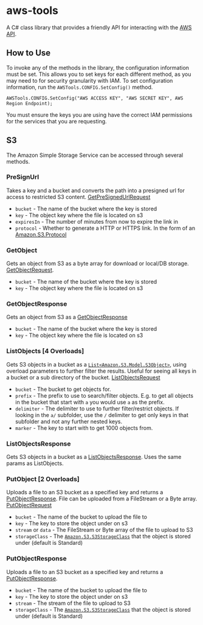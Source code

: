 aws-tools
=========

A C# class library that provides a friendly API for interacting with the [AWS API](http://aws.amazon.com/documentation/).

## How to Use
To invoke any of the methods in the library, the configuration information must be set. This allows you to set keys for each different method, as you may need to for security granularity with IAM. To set configuration information, run the `AWSTools.CONFIG.SetConfig()` method.

```
AWSTools.CONFIG.SetConfig("AWS ACCESS KEY", "AWS SECRET KEY", AWS Region Endpoint);
```

You must ensure the keys you are using have the correct IAM permissions for the services that you are requesting.

## S3
The Amazon Simple Storage Service can be accessed through several methods.

### PreSignUrl
Takes a key and a bucket and converts the path into a presigned url for access to restricted S3 content. [GetPreSignedUrlRequest](http://docs.aws.amazon.com/sdkfornet/latest/apidocs/items/TS3GetPreSignedUrlRequest_NET4_5.html)

- `bucket` - The name of the bucket where the key is stored
- `key` - The object key where the file is located on s3
- `expiresIn` - The number of minutes from now to expire the link in
- `protocol` - Whether to generate a HTTP or HTTPS link. In the form of an [Amazon.S3.Protocol](http://docs.aws.amazon.com/sdkfornet/latest/apidocs/items/TS3_Protocol_NET4_5.html)

### GetObject
Gets an object from S3 as a byte array for download or local/DB storage. [GetObjectRequest](http://docs.aws.amazon.com/sdkfornet/latest/apidocs/items/TS3GetObjectRequest_NET4_5.html).

- `bucket` - The name of the bucket where the key is stored
- `key` - The object key where the file is located on s3

### GetObjectResponse
Gets an object from S3 as a [GetObjectResponse](http://docs.aws.amazon.com/sdkfornet/latest/apidocs/items/TS3GetObjectResponse_NET4_5.html)

- `bucket` - The name of the bucket where the key is stored
- `key` - The object key where the file is located on s3

### ListObjects [4 Overloads]
Gets S3 objects in a bucket as a [`List<Amazon.S3.Model.S3Object>`](http://docs.aws.amazon.com/sdkfornet/latest/apidocs/items/TS3S3Object_NET4_5.html), using overload parameters to further filter the results. Useful for seeing all keys in a bucket or a sub directory of the bucket. [ListObjectsRequest](http://docs.aws.amazon.com/sdkfornet/latest/apidocs/items/TS3ListObjectsRequest_NET4_5.html)

- `bucket` - The bucket to get objects for.
- `prefix` - The prefix to use to search/filter objects. E.g. to get all objects in the bucket that start with `a` you would use `a` as the prefix.
- `delimiter` - The delimiter to use to further filter/restrict objects. If looking in the `a/` subfolder, use the `/` delimiter to get only keys in that subfolder and not any further nested keys.
- `marker` - The key to start with to get 1000 objects from.

### ListObjectsResponse
Gets S3 objects in a bucket as a [ListObjectsResponse](http://docs.aws.amazon.com/sdkfornet/latest/apidocs/items/TS3ListObjectsResponse_NET4_5.html). Uses the same params as ListObjects.

### PutObject [2 Overloads]
Uploads a file to an S3 bucket as a specified key and returns a [PutObjectResponse](http://docs.aws.amazon.com/sdkfornet/latest/apidocs/items/TS3PutObjectResponse_NET4_5.html). File can be uploaded from a FileStream or a Byte array. [PutObjectRequest](http://docs.aws.amazon.com/sdkfornet/latest/apidocs/items/TS3PutObjectRequest_NET4_5.html)

- `bucket` - The name of the bucket to upload the file to
- `key` - The key to store the object under on s3
- `stream` or `data` - The FileStream or Byte array of the file to upload to S3
- `storageClass` - The [`Amazon.S3.S3StorageClass`](http://docs.aws.amazon.com/sdkfornet/latest/apidocs/items/TS3_S3StorageClass_NET4_5.html) that the object is stored under (default is Standard)

### PutObjectResponse
Uploads a file to an S3 bucket as a specified key and returns a [PutObjectResponse](http://docs.aws.amazon.com/sdkfornet/latest/apidocs/items/TS3PutObjectResponse_NET4_5.html).

- `bucket` - The name of the bucket to upload the file to
- `key` - The key to store the object under on s3
- `stream` - The stream of the file to upload to S3
- `storageClass` - The [`Amazon.S3.S3StorageClass`](http://docs.aws.amazon.com/sdkfornet/latest/apidocs/items/TS3_S3StorageClass_NET4_5.html) that the object is stored under (default is Standard)
